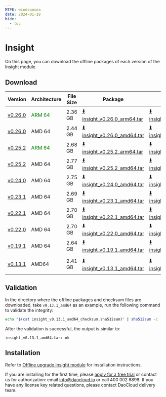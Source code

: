 ```yaml
---
MTPE: windsonsea
date: 2024-01-18
hide:
  - toc
---
```


# Insight

On this page, you can download the offline packages of each version of the Insight module.

## Download

| Version  | Architecture | File Size | Package     | Checksum File      | Update Date |
|----------|--------------|-----------|-------------|--------------------|-------------|
| [v0.26.0](../../insight/intro/release-notes.md) | <font color="green">ARM 64</font> | 2.36 GB | [:arrow_down: insight_v0.26.0_arm64.tar](https://qiniu-download-public.daocloud.io/DaoCloud_Enterprise/insight_v0.26.0_arm64.tar) | [:arrow_down: insight_v0.26.0_arm64_checksum.sha512sum](https://qiniu-download-public.daocloud.io/DaoCloud_Enterprise/insight_v0.26.0_arm64_checksum.sha512sum) | 2024-05-06 |
| [v0.26.0](../../insight/intro/release-notes.md) | AMD 64 | 2.44 GB | [:arrow_down: insight_v0.26.0_amd64.tar](https://qiniu-download-public.daocloud.io/DaoCloud_Enterprise/insight_v0.26.0_amd64.tar) | [:arrow_down: insight_v0.26.0_amd64_checksum.sha512sum](https://qiniu-download-public.daocloud.io/DaoCloud_Enterprise/insight_v0.26.0_amd64_checksum.sha512sum) | 2024-05-06 |
| [v0.25.2](../../insight/intro/releasenote.md) | <font color="green">ARM 64</font> | 2.68 GB | [:arrow_down: insight_v0.25.2_arm64.tar](https://qiniu-download-public.daocloud.io/DaoCloud_Enterprise/insight_v0.25.2_arm64.tar) | [:arrow_down: insight_v0.25.2_arm64_checksum.sha512sum](https://qiniu-download-public.daocloud.io/DaoCloud_Enterprise/insight_v0.25.2_arm64_checksum.sha512sum) | 2024-04-02 |
| [v0.25.2](../../insight/intro/releasenote.md) | AMD 64 | 2.77 GB | [:arrow_down: insight_v0.25.2_amd64.tar](https://qiniu-download-public.daocloud.io/DaoCloud_Enterprise/insight_v0.25.2_amd64.tar) | [:arrow_down: insight_v0.25.2_amd64_checksum.sha512sum](https://qiniu-download-public.daocloud.io/DaoCloud_Enterprise/insight_v0.25.2_amd64_checksum.sha512sum) | 2024-04-02 |
| [v0.24.0](../../insight/intro/releasenote.md) | AMD 64 | 2.75 GB | [:arrow_down: insight_v0.24.0_amd64.tar](https://qiniu-download-public.daocloud.io/DaoCloud_Enterprise/insight_v0.24.0_amd64.tar) | [:arrow_down: insight_v0.24.0_amd64_checksum.sha512sum](https://qiniu-download-public.daocloud.io/DaoCloud_Enterprise/insight_v0.24.0_amd64_checksum.sha512sum) | 2024-02-18 |
| [v0.23.1](../../insight/intro/releasenote.md) | AMD 64 | 2.69 GB | [:arrow_down: insight_v0.23.1_amd64.tar](https://qiniu-download-public.daocloud.io/DaoCloud_Enterprise/insight_v0.23.1_amd64.tar) | [:arrow_down: insight_v0.23.1_amd64_checksum.sha512sum](https://qiniu-download-public.daocloud.io/DaoCloud_Enterprise/insight_v0.23.1_amd64_checksum.sha512sum) | 2024-01-31 |
| [v0.22.1](../../insight/intro/releasenote.md) | AMD 64 | 2.70 GB | [:arrow_down: insight_v0.22.1_amd64.tar](https://qiniu-download-public.daocloud.io/DaoCloud_Enterprise/insight_v0.22.1_amd64.tar) | [:arrow_down: insight_v0.22.1_amd64_checksum.sha512sum](https://qiniu-download-public.daocloud.io/DaoCloud_Enterprise/insight_v0.22.1_amd64_checksum.sha512sum) | 2023-12-19 |
| [v0.22.0](../../insight/intro/releasenote.md) | AMD 64 | 2.70 GB | [:arrow_down: insight_v0.22.0_amd64.tar](https://qiniu-download-public.daocloud.io/DaoCloud_Enterprise/insight_v0.22.0_amd64.tar) | [:arrow_down: insight_v0.22.0_amd64_checksum.sha512sum](https://qiniu-download-public.daocloud.io/DaoCloud_Enterprise/insight_v0.22.0_amd64_checksum.sha512sum) | 2023-12-04 |
| [v0.19.1](../../insight/intro/releasenote.md#v0190) | AMD 64 | 2.64 GB | [:arrow_down: insight_v0.19.1_amd64.tar](https://qiniu-download-public.daocloud.io/DaoCloud_Enterprise/insight_v0.19.1_amd64.tar) | [:arrow_down: insight_v0.19.1_amd64_checksum.sha512sum](https://qiniu-download-public.daocloud.io/DaoCloud_Enterprise/insight_v0.19.1_amd64_checksum.sha512sum) | 2023-08-04 |
| [v0.13.1](../../insight/intro/releasenote.md) | AMD64 | 2.41 GB | [:arrow_down: insight_v0.13.1_amd64.tar](https://qiniu-download-public.daocloud.io/DaoCloud_Enterprise/insight_v0.13.1_amd64.tar) | [:arrow_down: insight_v0.13.1_amd64_checksum.sha512sum](https://qiniu-download-public.daocloud.io/DaoCloud_Enterprise/insight_v0.13.1_amd64_checksum.sha512sum) | 2022 -12-30 |

## Validation

In the directory where the offline packages and checksum files are downloaded,
take `v0.13.1_amd64` as an example, run the following command to validate the integrity:

```sh
echo "$(cat insight_v0.13.1_amd64_checksum.sha512sum)" | sha512sum -c
```

After the validation is successful, the output is similar to:

```none
insight_v0.13.1_amd64.tar: ok
```

## Installation

Refer to [Offline upgrade Insight module](../../insight/quickstart/install/offline-install.md)
for installation instructions.

If you are installing for the first time, please [apply for a free trial](../../dce/license0.md) or contact us for authorization: email info@daocloud.io or call 400 002 6898.
If you have any license key related questions, please contact DaoCloud delivery team.
